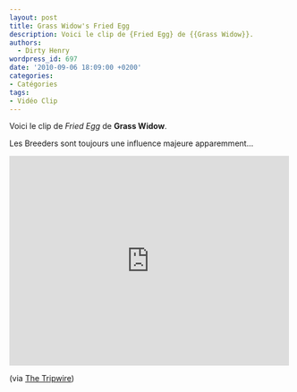 ```yaml
---
layout: post
title: Grass Widow's Fried Egg
description: Voici le clip de {Fried Egg} de {{Grass Widow}}.
authors:
  - Dirty Henry
wordpress_id: 697
date: '2010-09-06 18:09:00 +0200'
categories:
- Catégories
tags:
- Vidéo Clip
---
```

Voici le clip de *Fried Egg* de __Grass Widow__.

Les Breeders sont toujours une influence majeure apparemment...

<iframe src="http://player.vimeo.com/video/14374194?title=0&amp;byline=0&amp;portrait=0&amp;color=59a5d1" width="500" height="375" frameborder="0"></iframe>

(via [The Tripwire](http://www.thetripwire.com/tripwiretv/2010/08/25/video-grass-widow-fried-egg/))
